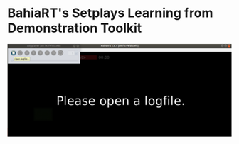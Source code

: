 # BahiaRT's Setplays Learning from Demonstration Toolkit



[RVizOpenFile]: /images/DemoMode-RViz1.png "Open a Game"

![Open a game file in RoboViz][RVizOpenFile]



